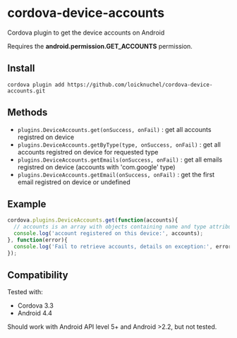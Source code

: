 # cordova-device-accounts

Cordova plugin to get the device accounts on Android

Requires the **android.permission.GET_ACCOUNTS** permission.

## Install

```
cordova plugin add https://github.com/loicknuchel/cordova-device-accounts.git
```

## Methods

- `plugins.DeviceAccounts.get(onSuccess, onFail)` : get all accounts registred on device
- `plugins.DeviceAccounts.getByType(type, onSuccess, onFail)` : get all accounts registred on device for requested type
- `plugins.DeviceAccounts.getEmails(onSuccess, onFail)` : get all emails registred on device (accounts with 'com.google' type)
- `plugins.DeviceAccounts.getEmail(onSuccess, onFail)` : get the first email registred on device or undefined

## Example

```javascript
cordova.plugins.DeviceAccounts.get(function(accounts){
  // accounts is an array with objects containing name and type attributes
  console.log('account registered on this device:', accounts);
}, function(error){
  console.log('Fail to retrieve accounts, details on exception:', error);
});
```

## Compatibility

Tested with:

* Cordova 3.3
* Android 4.4

Should work with Android API level 5+ and Android >2.2, but not tested.
